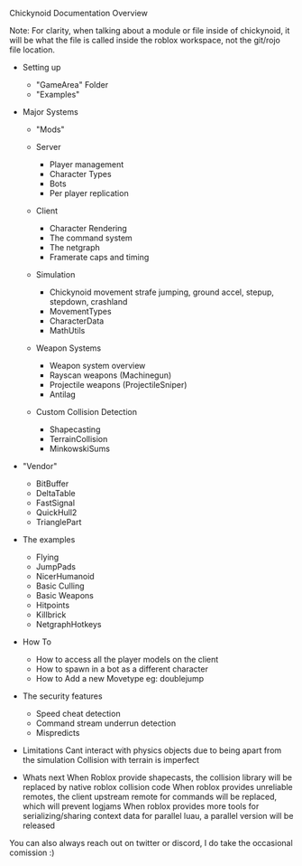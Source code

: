 Chickynoid Documentation Overview

Note: For clarity, when talking about a module or file inside of chickynoid, it will be what the file is called inside the roblox workspace, not the git/rojo file location.

* Setting up
  * "GameArea" Folder
  * "Examples"

* Major Systems

  * "Mods"
      
  * Server
    * Player management
    * Character Types
    * Bots
    * Per player replication
    
    
  * Client
    * Character Rendering
    * The command system
    * The netgraph
    * Framerate caps and timing
  
  * Simulation
    * Chickynoid movement
      strafe jumping, ground accel, stepup, stepdown, crashland
    * MovementTypes
    * CharacterData
    * MathUtils

  * Weapon Systems
    * Weapon system overview
    * Rayscan weapons (Machinegun)
    * Projectile weapons (ProjectileSniper)
    * Antilag
      
  * Custom Collision Detection
    * Shapecasting
    * TerrainCollision
    * MinkowskiSums
     
* "Vendor"
  * BitBuffer
  * DeltaTable
  * FastSignal
  * QuickHull2
  * TrianglePart  
  
* The examples
  * Flying
  * JumpPads
  * NicerHumanoid
  * Basic Culling
  * Basic Weapons
  * Hitpoints
  * Killbrick
  * NetgraphHotkeys

* How To
  * How to access all the player models on the client
  * How to spawn in a bot as a different character
  * How to Add a new Movetype eg: doublejump
  
* The security features
  * Speed cheat detection
  * Command stream underrun detection
  * Mispredicts
 
 
* Limitations
Cant interact with physics objects due to being apart from the simulation
Collision with terrain is imperfect

 
* Whats next
When Roblox provide shapecasts, the collision library will be replaced by native roblox collision code
When roblox provides unreliable remotes, the client upstream remote for commands will be replaced, which will prevent logjams
When roblox provides more tools for serializing/sharing context data for parallel luau, a parallel version will be released

You can also always reach out on twitter or discord, I do take the occasional comission :)

